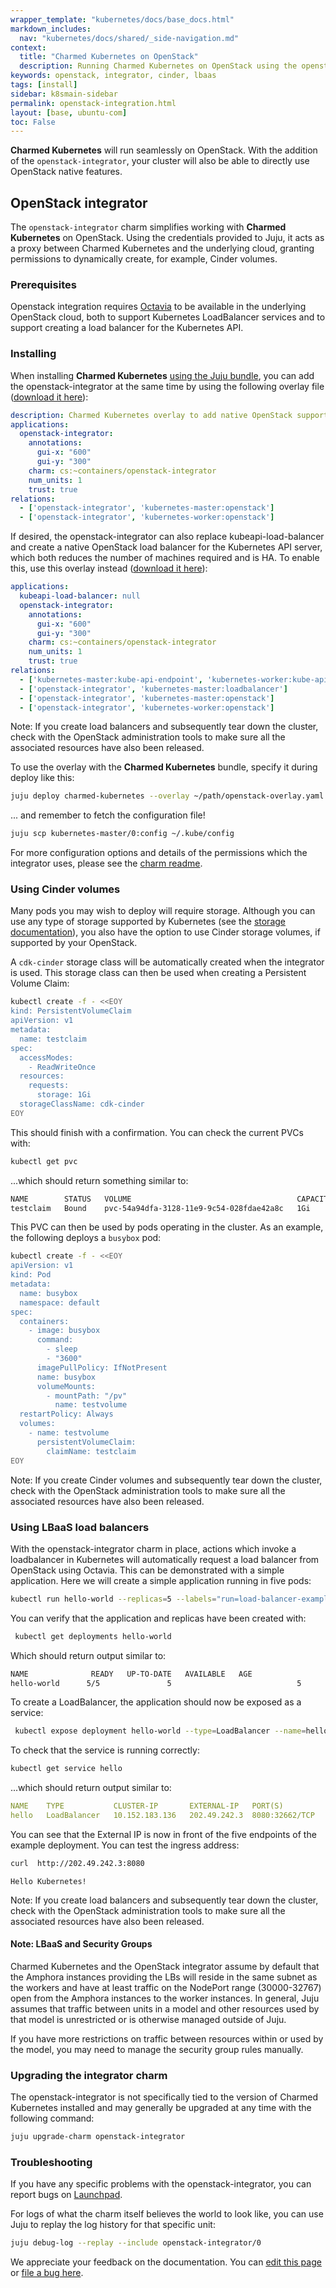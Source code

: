 ```yaml
---
wrapper_template: "kubernetes/docs/base_docs.html"
markdown_includes:
  nav: "kubernetes/docs/shared/_side-navigation.md"
context:
  title: "Charmed Kubernetes on OpenStack"
  description: Running Charmed Kubernetes on OpenStack using the openstack-integrator.
keywords: openstack, integrator, cinder, lbaas
tags: [install]
sidebar: k8smain-sidebar
permalink: openstack-integration.html
layout: [base, ubuntu-com]
toc: False
---
```


**Charmed Kubernetes** will run seamlessly
on OpenStack. With the addition of the `openstack-integrator`, your cluster
will also be able to directly use OpenStack native features.


## OpenStack integrator

The `openstack-integrator` charm simplifies working with **Charmed Kubernetes** on OpenStack. Using the
credentials provided to Juju, it acts as a proxy between Charmed Kubernetes and the underlying cloud,
granting permissions to dynamically create, for example, Cinder volumes.

### Prerequisites

Openstack integration requires [Octavia][octavia] to be available in the
underlying OpenStack cloud, both to support Kubernetes LoadBalancer services
and to support creating a load balancer for the Kubernetes API.

### Installing

When installing **Charmed Kubernetes** [using the Juju bundle][install], you can add the openstack-integrator at
the same time by using the following overlay file
([download it here][asset-openstack-overlay]):

```yaml
description: Charmed Kubernetes overlay to add native OpenStack support.
applications:
  openstack-integrator:
    annotations:
      gui-x: "600"
      gui-y: "300"
    charm: cs:~containers/openstack-integrator
    num_units: 1
    trust: true
relations:
  - ['openstack-integrator', 'kubernetes-master:openstack']
  - ['openstack-integrator', 'kubernetes-worker:openstack']
```

If desired, the openstack-integrator can also replace kubeapi-load-balancer and create a native OpenStack
load balancer for the Kubernetes API server, which both reduces the number of machines required and is
HA. To enable this, use this overlay instead ([download it here][asset-openstack-lb-overlay]):

```yaml
applications:
  kubeapi-load-balancer: null
  openstack-integrator:
    annotations:
      gui-x: "600"
      gui-y: "300"
    charm: cs:~containers/openstack-integrator
    num_units: 1
    trust: true
relations:
  - ['kubernetes-master:kube-api-endpoint', 'kubernetes-worker:kube-api-endpoint']
  - ['openstack-integrator', 'kubernetes-master:loadbalancer']
  - ['openstack-integrator', 'kubernetes-master:openstack']
  - ['openstack-integrator', 'kubernetes-worker:openstack']
```

<div class="p-notification--caution">
  <p markdown="1" class="p-notification__response">
    <span class="p-notification__status">Note:</span>
If you create load balancers and subsequently tear down the cluster, check with
the OpenStack administration tools to make sure all the associated resources
have also been released.
  </p>
</div>

To use the overlay with the **Charmed Kubernetes** bundle, specify it during deploy like this:

```bash
juju deploy charmed-kubernetes --overlay ~/path/openstack-overlay.yaml --trust
```

... and remember to fetch the configuration file!

```bash
juju scp kubernetes-master/0:config ~/.kube/config
```

For more configuration options and details of the permissions which the integrator uses,
please see the [charm readme][openstack-integrator-readme].

### Using Cinder volumes

Many  pods you may wish to deploy will require storage. Although you can use any type
of storage supported by Kubernetes (see the [storage documentation][storage]), you
also have the option to use Cinder storage volumes, if supported by your OpenStack.

A `cdk-cinder` storage class will be automatically created when the integrator is
used.  This storage class can then be used when creating a Persistent Volume Claim:

```bash
kubectl create -f - <<EOY
kind: PersistentVolumeClaim
apiVersion: v1
metadata:
  name: testclaim
spec:
  accessModes:
    - ReadWriteOnce
  resources:
    requests:
      storage: 1Gi
  storageClassName: cdk-cinder
EOY
```

This should finish with a confirmation. You can check the current PVCs with:

```bash
kubectl get pvc
```

...which should return something similar to:

```bash
NAME        STATUS   VOLUME                                     CAPACITY   ACCESS MODES   STORAGECLASS   AGE
testclaim   Bound    pvc-54a94dfa-3128-11e9-9c54-028fdae42a8c   1Gi        RWO            cinder         9s
```

This PVC can then be used by pods operating in the cluster. As an example, the following
deploys a `busybox` pod:

```bash
kubectl create -f - <<EOY
apiVersion: v1
kind: Pod
metadata:
  name: busybox
  namespace: default
spec:
  containers:
    - image: busybox
      command:
        - sleep
        - "3600"
      imagePullPolicy: IfNotPresent
      name: busybox
      volumeMounts:
        - mountPath: "/pv"
          name: testvolume
  restartPolicy: Always
  volumes:
    - name: testvolume
      persistentVolumeClaim:
        claimName: testclaim
EOY
```

<div class="p-notification--caution">
  <p markdown="1" class="p-notification__response">
    <span class="p-notification__status">Note:</span>
If you create Cinder volumes and subsequently tear down the cluster, check with
the OpenStack administration tools to make sure all the associated resources
have also been released.
  </p>
</div>

### Using LBaaS load balancers

With the openstack-integrator charm in place, actions which invoke a
loadbalancer in Kubernetes will automatically request a load balancer from
OpenStack using Octavia. This can be demonstrated with a simple application.
Here we will create a simple application running in five pods:

```bash
kubectl run hello-world --replicas=5 --labels="run=load-balancer-example" --image=gcr.io/google-samples/node-hello:1.0  --port=8080
```

You can verify that the application and replicas have been created with:

```bash
 kubectl get deployments hello-world
 ```

 Which should return output similar to:

 ```bash
 NAME              READY   UP-TO-DATE   AVAILABLE   AGE
 hello-world      5/5               5                            5             2m38s
```

To create a LoadBalancer, the application should now be exposed as a service:

```bash
 kubectl expose deployment hello-world --type=LoadBalancer --name=hello
 ```

To check that the service is running correctly:

```bash
kubectl get service hello
```

...which should return output similar to:

```yaml
NAME    TYPE           CLUSTER-IP       EXTERNAL-IP   PORT(S)          AGE
hello   LoadBalancer   10.152.183.136   202.49.242.3  8080:32662/TCP   2m
```

You can see that the External IP is now in front of the five endpoints of the
example deployment. You can test the ingress address:

```bash
curl  http://202.49.242.3:8080
```
```
Hello Kubernetes!
```

<div class="p-notification--caution">
  <p markdown="1" class="p-notification__response">
    <span class="p-notification__status">Note:</span>
If you create load balancers and subsequently tear down the cluster, check with
the OpenStack administration tools to make sure all the associated resources
have also been released.
  </p>
</div>

#### Note: LBaaS and Security Groups

Charmed Kubernetes and the OpenStack integrator assume by default that the
Amphora instances providing the LBs will reside in the same subnet as the
workers and have at least traffic on the NodePort range (30000-32767) open from
the Amphora instances to the worker instances. In general, Juju assumes that
traffic between units in a model and other resources used by that model is
unrestricted or is otherwise managed outside of Juju.

If you have more restrictions on traffic between resources within or used by
the model, you may need to manage the security group rules manually.

### Upgrading the integrator charm

The openstack-integrator is not specifically tied to the version of Charmed Kubernetes installed and may
generally be upgraded at any time with the following command:

```bash
juju upgrade-charm openstack-integrator
```

### Troubleshooting

If you have any specific problems with the openstack-integrator, you can report bugs on
[Launchpad][bugs].

For logs of what the charm itself believes the world to look like, you can use Juju to replay
the log history for that specific unit:

```bash
juju debug-log --replay --include openstack-integrator/0
```


<!-- LINKS -->

[octavia]: https://docs.openstack.org/octavia/latest/reference/introduction.html
[asset-openstack-overlay]: https://raw.githubusercontent.com/charmed-kubernetes/bundle/master/overlays/openstack-overlay.yaml
[asset-openstack-lb-overlay]: https://raw.githubusercontent.com/charmed-kubernetes/bundle/master/overlays/openstack-lb-overlay.yaml
[storage]: /kubernetes/docs/storage
[bugs]: https://bugs.launchpad.net/charmed-kubernetes
[openstack-integrator-readme]: https://jujucharms.com/u/containers/openstack-integrator/
[install]: /kubernetes/docs/install-manual
[charm-config]: https://ubuntu.com/kubernetes/docs/charm-openstack-integrator#configuration

<!-- FEEDBACK -->
<div class="p-notification--information">
  <p class="p-notification__response">
    We appreciate your feedback on the documentation. You can 
    <a href="https://github.com/charmed-kubernetes/kubernetes-docs/edit/master/pages/k8s/openstack-integration.md" class="p-notification__action">edit this page</a> 
    or 
    <a href="https://github.com/charmed-kubernetes/kubernetes-docs/issues/new" class="p-notification__action">file a bug here</a>.
  </p>
</div>
